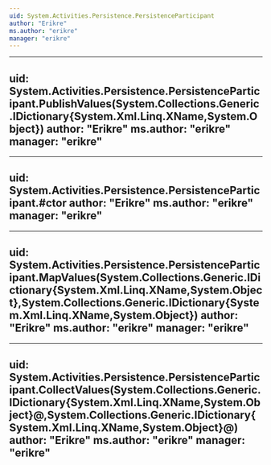 ```yaml
---
uid: System.Activities.Persistence.PersistenceParticipant
author: "Erikre"
ms.author: "erikre"
manager: "erikre"
---
```


---
uid: System.Activities.Persistence.PersistenceParticipant.PublishValues(System.Collections.Generic.IDictionary{System.Xml.Linq.XName,System.Object})
author: "Erikre"
ms.author: "erikre"
manager: "erikre"
---

---
uid: System.Activities.Persistence.PersistenceParticipant.#ctor
author: "Erikre"
ms.author: "erikre"
manager: "erikre"
---

---
uid: System.Activities.Persistence.PersistenceParticipant.MapValues(System.Collections.Generic.IDictionary{System.Xml.Linq.XName,System.Object},System.Collections.Generic.IDictionary{System.Xml.Linq.XName,System.Object})
author: "Erikre"
ms.author: "erikre"
manager: "erikre"
---

---
uid: System.Activities.Persistence.PersistenceParticipant.CollectValues(System.Collections.Generic.IDictionary{System.Xml.Linq.XName,System.Object}@,System.Collections.Generic.IDictionary{System.Xml.Linq.XName,System.Object}@)
author: "Erikre"
ms.author: "erikre"
manager: "erikre"
---
